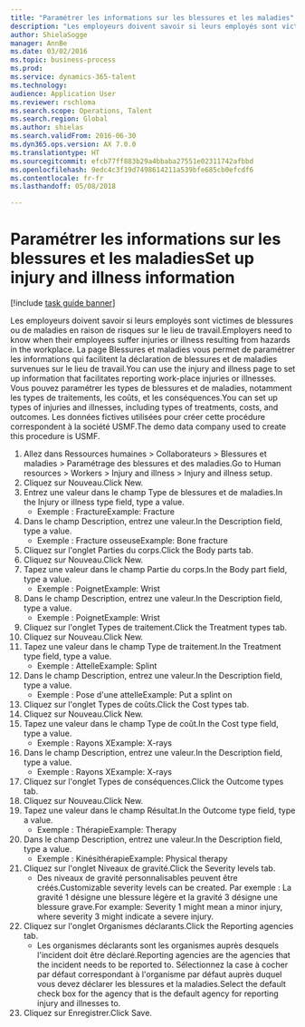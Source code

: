 ```yaml
--- 
title: "Paramétrer les informations sur les blessures et les maladies"
description: "Les employeurs doivent savoir si leurs employés sont victimes de blessures ou de maladies en raison de risques sur le lieu de travail."
author: ShielaSogge
manager: AnnBe
ms.date: 03/02/2016
ms.topic: business-process
ms.prod: 
ms.service: dynamics-365-talent
ms.technology: 
audience: Application User
ms.reviewer: rschloma
ms.search.scope: Operations, Talent
ms.search.region: Global
ms.author: shielas
ms.search.validFrom: 2016-06-30
ms.dyn365.ops.version: AX 7.0.0
ms.translationtype: HT
ms.sourcegitcommit: efcb77ff883b29a4bbaba27551e02311742afbbd
ms.openlocfilehash: 9edc4c3f19d7498614211a539bfe685cb0efcdf6
ms.contentlocale: fr-fr
ms.lasthandoff: 05/08/2018

---
```

# <a name="set-up-injury-and-illness-information"></a><span data-ttu-id="4ae34-103">Paramétrer les informations sur les blessures et les maladies</span><span class="sxs-lookup"><span data-stu-id="4ae34-103">Set up injury and illness information</span></span>

[!include [task guide banner](../../includes/task-guide-banner.md)]

<span data-ttu-id="4ae34-104">Les employeurs doivent savoir si leurs employés sont victimes de blessures ou de maladies en raison de risques sur le lieu de travail.</span><span class="sxs-lookup"><span data-stu-id="4ae34-104">Employers need to know when their employees suffer injuries or illness resulting from hazards in the workplace.</span></span> <span data-ttu-id="4ae34-105">La page Blessures et maladies vous permet de paramétrer les informations qui facilitent la déclaration de blessures et de maladies survenues sur le lieu de travail.</span><span class="sxs-lookup"><span data-stu-id="4ae34-105">You can use the injury and illness page to set up information that facilitates reporting work-place injuries or illnesses.</span></span> <span data-ttu-id="4ae34-106">Vous pouvez paramétrer les types de blessures et de maladies, notamment les types de traitements, les coûts, et les conséquences.</span><span class="sxs-lookup"><span data-stu-id="4ae34-106">You can set up types of injuries and illnesses, including types of treatments, costs, and outcomes.</span></span> <span data-ttu-id="4ae34-107">Les données fictives utilisées pour créer cette procédure correspondent à la société USMF.</span><span class="sxs-lookup"><span data-stu-id="4ae34-107">The demo data company used to create this procedure is USMF.</span></span>

1. <span data-ttu-id="4ae34-108">Allez dans Ressources humaines > Collaborateurs > Blessures et maladies > Paramétrage des blessures et des maladies.</span><span class="sxs-lookup"><span data-stu-id="4ae34-108">Go to Human resources > Workers > Injury and illness > Injury and illness setup.</span></span>
2. <span data-ttu-id="4ae34-109">Cliquez sur Nouveau.</span><span class="sxs-lookup"><span data-stu-id="4ae34-109">Click New.</span></span>
3. <span data-ttu-id="4ae34-110">Entrez une valeur dans le champ Type de blessures et de maladies.</span><span class="sxs-lookup"><span data-stu-id="4ae34-110">In the Injury or illness type field, type a value.</span></span>
    * <span data-ttu-id="4ae34-111">Exemple : Fracture</span><span class="sxs-lookup"><span data-stu-id="4ae34-111">Example: Fracture</span></span>  
4. <span data-ttu-id="4ae34-112">Dans le champ Description, entrez une valeur.</span><span class="sxs-lookup"><span data-stu-id="4ae34-112">In the Description field, type a value.</span></span>
    * <span data-ttu-id="4ae34-113">Exemple : Fracture osseuse</span><span class="sxs-lookup"><span data-stu-id="4ae34-113">Example: Bone fracture</span></span>  
5. <span data-ttu-id="4ae34-114">Cliquez sur l'onglet Parties du corps.</span><span class="sxs-lookup"><span data-stu-id="4ae34-114">Click the Body parts tab.</span></span>
6. <span data-ttu-id="4ae34-115">Cliquez sur Nouveau.</span><span class="sxs-lookup"><span data-stu-id="4ae34-115">Click New.</span></span>
7. <span data-ttu-id="4ae34-116">Tapez une valeur dans le champ Partie du corps.</span><span class="sxs-lookup"><span data-stu-id="4ae34-116">In the Body part field, type a value.</span></span>
    * <span data-ttu-id="4ae34-117">Exemple : Poignet</span><span class="sxs-lookup"><span data-stu-id="4ae34-117">Example: Wrist</span></span>  
8. <span data-ttu-id="4ae34-118">Dans le champ Description, entrez une valeur.</span><span class="sxs-lookup"><span data-stu-id="4ae34-118">In the Description field, type a value.</span></span>
    * <span data-ttu-id="4ae34-119">Exemple : Poignet</span><span class="sxs-lookup"><span data-stu-id="4ae34-119">Example: Wrist</span></span>  
9. <span data-ttu-id="4ae34-120">Cliquez sur l'onglet Types de traitement.</span><span class="sxs-lookup"><span data-stu-id="4ae34-120">Click the Treatment types tab.</span></span>
10. <span data-ttu-id="4ae34-121">Cliquez sur Nouveau.</span><span class="sxs-lookup"><span data-stu-id="4ae34-121">Click New.</span></span>
11. <span data-ttu-id="4ae34-122">Tapez une valeur dans le champ Type de traitement.</span><span class="sxs-lookup"><span data-stu-id="4ae34-122">In the Treatment type field, type a value.</span></span>
    * <span data-ttu-id="4ae34-123">Exemple : Attelle</span><span class="sxs-lookup"><span data-stu-id="4ae34-123">Example: Splint</span></span>  
12. <span data-ttu-id="4ae34-124">Dans le champ Description, entrez une valeur.</span><span class="sxs-lookup"><span data-stu-id="4ae34-124">In the Description field, type a value.</span></span>
    * <span data-ttu-id="4ae34-125">Exemple : Pose d'une attelle</span><span class="sxs-lookup"><span data-stu-id="4ae34-125">Example: Put a splint on</span></span>  
13. <span data-ttu-id="4ae34-126">Cliquez sur l'onglet Types de coûts.</span><span class="sxs-lookup"><span data-stu-id="4ae34-126">Click the Cost types tab.</span></span>
14. <span data-ttu-id="4ae34-127">Cliquez sur Nouveau.</span><span class="sxs-lookup"><span data-stu-id="4ae34-127">Click New.</span></span>
15. <span data-ttu-id="4ae34-128">Tapez une valeur dans le champ Type de coût.</span><span class="sxs-lookup"><span data-stu-id="4ae34-128">In the Cost type field, type a value.</span></span>
    * <span data-ttu-id="4ae34-129">Exemple : Rayons X</span><span class="sxs-lookup"><span data-stu-id="4ae34-129">Example: X-rays</span></span>  
16. <span data-ttu-id="4ae34-130">Dans le champ Description, entrez une valeur.</span><span class="sxs-lookup"><span data-stu-id="4ae34-130">In the Description field, type a value.</span></span>
    * <span data-ttu-id="4ae34-131">Exemple : Rayons X</span><span class="sxs-lookup"><span data-stu-id="4ae34-131">Example: X-rays</span></span>  
17. <span data-ttu-id="4ae34-132">Cliquez sur l'onglet Types de conséquences.</span><span class="sxs-lookup"><span data-stu-id="4ae34-132">Click the Outcome types tab.</span></span>
18. <span data-ttu-id="4ae34-133">Cliquez sur Nouveau.</span><span class="sxs-lookup"><span data-stu-id="4ae34-133">Click New.</span></span>
19. <span data-ttu-id="4ae34-134">Tapez une valeur dans le champ Résultat.</span><span class="sxs-lookup"><span data-stu-id="4ae34-134">In the Outcome type field, type a value.</span></span>
    * <span data-ttu-id="4ae34-135">Exemple : Thérapie</span><span class="sxs-lookup"><span data-stu-id="4ae34-135">Example: Therapy</span></span>  
20. <span data-ttu-id="4ae34-136">Dans le champ Description, entrez une valeur.</span><span class="sxs-lookup"><span data-stu-id="4ae34-136">In the Description field, type a value.</span></span>
    * <span data-ttu-id="4ae34-137">Exemple : Kinésithérapie</span><span class="sxs-lookup"><span data-stu-id="4ae34-137">Example: Physical therapy</span></span>  
21. <span data-ttu-id="4ae34-138">Cliquez sur l'onglet Niveaux de gravité.</span><span class="sxs-lookup"><span data-stu-id="4ae34-138">Click the Severity levels tab.</span></span>
    * <span data-ttu-id="4ae34-139">Des niveaux de gravité personnalisables peuvent être créés.</span><span class="sxs-lookup"><span data-stu-id="4ae34-139">Customizable severity levels can be created.</span></span> <span data-ttu-id="4ae34-140">Par exemple : La gravité 1 désigne une blessure légère et la gravité 3 désigne une blessure grave.</span><span class="sxs-lookup"><span data-stu-id="4ae34-140">For example: Severity 1 might mean a minor injury, where severity 3 might indicate a severe injury.</span></span>  
22. <span data-ttu-id="4ae34-141">Cliquez sur l'onglet Organismes déclarants.</span><span class="sxs-lookup"><span data-stu-id="4ae34-141">Click the Reporting agencies tab.</span></span>
    * <span data-ttu-id="4ae34-142">Les organismes déclarants sont les organismes auprès desquels l'incident doit être déclaré.</span><span class="sxs-lookup"><span data-stu-id="4ae34-142">Reporting agencies are the agencies that the incident needs to be reported to.</span></span> <span data-ttu-id="4ae34-143">Sélectionnez la case à cocher par défaut correspondant à l'organisme par défaut auprès duquel vous devez déclarer les blessures et la maladies.</span><span class="sxs-lookup"><span data-stu-id="4ae34-143">Select the default check box for the agency that is the default agency for reporting injury and illnesses to.</span></span>  
23. <span data-ttu-id="4ae34-144">Cliquez sur Enregistrer.</span><span class="sxs-lookup"><span data-stu-id="4ae34-144">Click Save.</span></span>


